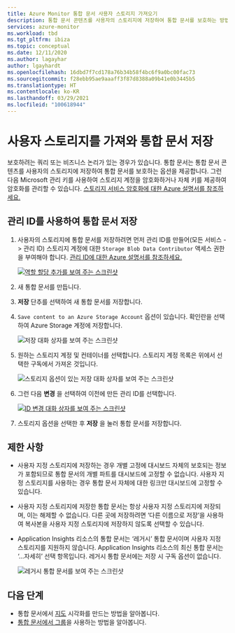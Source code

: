 ```yaml
---
title: Azure Monitor 통합 문서 사용자 스토리지 가져오기
description: 통합 문서 콘텐츠를 사용자의 스토리지에 저장하여 통합 문서를 보호하는 방법을 알아봅니다.
services: azure-monitor
ms.workload: tbd
ms.tgt_pltfrm: ibiza
ms.topic: conceptual
ms.date: 12/11/2020
ms.author: lagayhar
author: lgayhardt
ms.openlocfilehash: 16dbd7f7cd178a76b34b58f4bc6f9a0bc00fac73
ms.sourcegitcommit: f28ebb95ae9aaaff3f87d8388a09b41e0b3445b5
ms.translationtype: HT
ms.contentlocale: ko-KR
ms.lasthandoff: 03/29/2021
ms.locfileid: "100618944"
---
```

# <a name="bring-your-own-storage-to-save-workbooks"></a>사용자 스토리지를 가져와 통합 문서 저장

보호하려는 쿼리 또는 비즈니스 논리가 있는 경우가 있습니다. 통합 문서는 통합 문서 콘텐츠를 사용자의 스토리지에 저장하여 통합 문서를 보호하는 옵션을 제공합니다. 그런 다음 Microsoft 관리 키를 사용하여 스토리지 계정을 암호화하거나 자체 키를 제공하여 암호화를 관리할 수 있습니다. [스토리지 서비스 암호화에 대한 Azure 설명서를 참조하세요.](../../storage/common/storage-service-encryption.md)

## <a name="saving-workbook-with-managed-identities"></a>관리 ID를 사용하여 통합 문서 저장

1. 사용자의 스토리지에 통합 문서를 저장하려면 먼저 관리 ID를 만들어(모든 서비스 -> 관리 ID) 스토리지 계정에 대한 `Storage Blob Data Contributor` 액세스 권한을 부여해야 합니다. [관리 ID에 대한 Azure 설명서를 참조하세요.](../../active-directory/managed-identities-azure-resources/how-to-manage-ua-identity-portal.md)

    [![역할 할당 추가를 보여 주는 스크린샷](./media/workbooks-bring-your-own-storage/add-identity-role-assignment.png)](./media/workbooks-bring-your-own-storage/add-identity-role-assignment.png#lightbox)

2. 새 통합 문서를 만듭니다.
3. **저장** 단추를 선택하여 새 통합 문서를 저장합니다.
4. `Save content to an Azure Storage Account` 옵션이 있습니다. 확인란을 선택하여 Azure Storage 계정에 저장합니다.

    ![저장 대화 상자를 보여 주는 스크린샷](./media/workbooks-bring-your-own-storage/saved-dialog-default.png)

5. 원하는 스토리지 계정 및 컨테이너를 선택합니다. 스토리지 계정 목록은 위에서 선택한 구독에서 가져온 것입니다.

    ![스토리지 옵션이 있는 저장 대화 상자를 보여 주는 스크린샷](./media/workbooks-bring-your-own-storage/save-dialog-with-storage.png)

6. 그런 다음 **변경** 을 선택하여 이전에 만든 관리 ID를 선택합니다.

    [![ID 변경 대화 상자를 보여 주는 스크린샷](./media/workbooks-bring-your-own-storage/change-managed-identity.png)](./media/workbooks-bring-your-own-storage/change-managed-identity.png#lightbox)

7. 스토리지 옵션을 선택한 후 **저장** 을 눌러 통합 문서를 저장합니다.

## <a name="limitations"></a>제한 사항

- 사용자 지정 스토리지에 저장하는 경우 개별 고정에 대시보드 자체의 보호되는 정보가 포함되므로 통합 문서의 개별 파트를 대시보드에 고정할 수 없습니다. 사용자 지정 스토리지를 사용하는 경우 통합 문서 자체에 대한 링크만 대시보드에 고정할 수 있습니다.
- 사용자 지정 스토리지에 저장한 통합 문서는 항상 사용자 지정 스토리지에 저장되며, 이는 해제할 수 없습니다. 다른 곳에 저장하려면 ‘다른 이름으로 저장’을 사용하여 복사본을 사용자 지정 스토리지에 저장하지 않도록 선택할 수 있습니다.
- Application Insights 리소스의 통합 문서는 ‘레거시’ 통합 문서이며 사용자 지정 스토리지를 지원하지 않습니다. Application Insights 리소스의 최신 통합 문서는 ‘...자세히’ 선택 항목입니다. 레거시 통합 문서에는 저장 시 구독 옵션이 없습니다.

   ![레거시 통합 문서를 보여 주는 스크린샷](./media/workbooks-bring-your-own-storage/legacy-workbooks.png)

## <a name="next-steps"></a>다음 단계

- 통합 문서에서 [지도](workbooks-map-visualizations.md) 시각화를 만드는 방법을 알아봅니다.
- [통합 문서에서 그룹](../visualize/workbooks-groups.md)을 사용하는 방법을 알아봅니다.